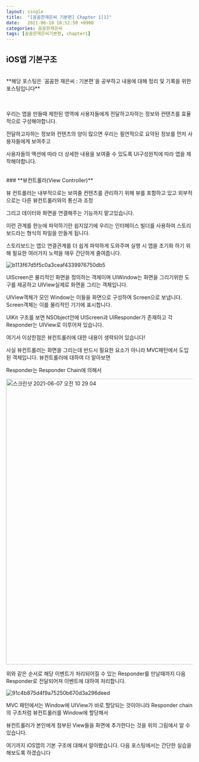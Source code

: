 ```yaml
---
layout: single
title:  "[꼼꼼한재은씨 기본편] Chapter 1[1]"
date:   2021-06-10 10:52:50 +0900
categories: 꼼꼼한재은씨
tags: [꼼꼼한재은씨기본편, chapter1]
---
```


## **iOS앱 기본구조**

<br>
**해당 포스팅은 `꼼꼼한 재은씨 : 기본편`을 공부하고 내용에 대해 정리 및 기록을 위한 포스팅입니다**

<br><br>
우리는 앱을 만들때 제한된 영역에 사용자들에게 전달하고자하는 정보와 컨텐츠를 효율적으로 구성해야합니다. 

전달하고자하는 정보와 컨텐츠의 양이 많으면 우리는 필연적으로 요약된 정보를 먼저 사용자들에게 보여주고

사용자들의 액션에 따라 더 상세한 내용을 보여줄 수 있도록 UI구성원칙에 따라 앱을 제작해야합니다.

<br>
### **뷰컨트롤러(View Controller)**

뷰 컨트롤러는 내부적으로는 보여줄 컨텐츠를 관리하기 위해 뷰를 포함하고 있고 외부적으로는 다른 뷰컨트롤러와의 통신과 조정

그리고 데이터와 화면을 연결해주는 기능까지 맡고있습니다. 

이런 관계를 한눈에 파악하기란 쉽지않기에 우리는 인터페이스 빌더를 사용하여 스토리보드라는 형식의 파일을 만들게 됩니다. 

스토리보드는 앱으 연결관계를 더 쉽게 파악하게 도와주며 실행 시 앱을 초기화 하기 위해 필요한 여러가지 노력을 매우 간단하게 줄여줍니다.


![b113f67d5f5c0a3ceaf4339976750db5](https://user-images.githubusercontent.com/56648865/121532290-2b66bf80-ca3a-11eb-8592-f6094d9c99ef.png)

UIScreen은 물리적인 화면을 정의하는 객체이며 UIWindow는 화면을 그리기위한 도구를 제공하고 UIView실제로 화면을 그리는 객체입니다.

UIView객체가 모인 Window는 이들을 화면으로 구성하여 Screen으로 보냅니다. Screen객체는 이를 물리적인 기기에 표시합니다.

UIKit 구조를 보면 NSObject안에 UIScreen과 UIResponder가 존재하고 각 Responder는 UIView로 이루어져 있습니다.

여기서 이상한점은 뷰컨트롤러에 대한 내용이 생략되어 있습니다! 

사실 뷰컨트롤러는 화면을 그리는데 반드시 필요한 요소가 아니라 MVC패턴에서 도입된 객체입니다. 뷰컨트롤러에 대하여 더 알아보면

Responder는 Responder Chain에 의해서 

<img width="769" alt="스크린샷 2021-06-07 오전 10 29 04" src="https://user-images.githubusercontent.com/56648865/121536974-7be01c00-ca3e-11eb-9ce7-f7e6a08c27d3.png">

위와 같은 순서로 해당 이벤트가 처리되어질 수 있는 Responder를 만날때까지 다음 Responder로 전달되어져 이벤트에 대하여 처리합니다.

![91c4b875d4f9a75250b670d3a296deed](https://user-images.githubusercontent.com/56648865/121537157-a500ac80-ca3e-11eb-8626-1fa62d264021.png)

MVC 패턴에서는 Window에 UIView가 바로 할당되는 것이아니라 Responder chain의 구조처럼 뷰컨트롤러를 Window에 할당해서

뷰컨트롤러가 본인에게 첨부된 View들을 화면에 추가한다는 것을 위의 그림에서 알 수 있습니다.

여기까지 iOS앱의 기본 구조에 대해서 알아봤습니다. 다음 포스팅에서는 간단한 실습을 해보도록 하겠습니다
